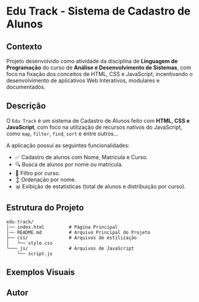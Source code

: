 # Edu Track - Sistema de Cadastro de Alunos

## Contexto
Projeto desenvolvido como atividade da disciplina de **Linguagem de Programação** do curso de **Análise e Desenvolvimento de Sistemas**, com foco na fixação dos conceitos de HTML, CSS e JavaScript, incentivando o desenvolvimento de aplicativos Web Interativos, modulares e documentados.

## Descrição
O `Edu Track` é um sistema de Cadastro de Alunos feito com **HTML, CSS e JavaScript**, com foco na utilização de recursos nativos do JavaScript, como `map`, `filter`, `find`, `sort` e entre outros...

A aplicação possui as seguintes funcionalidades:
- ✅ Cadastro de alunos com Nome, Matrícula e Curso.
- 🔍 Busca de alunos por nome ou matrícula.
- 🎯 Filtro por curso.
- ↕️ Ordenação por nome.
- 📊 Exibição de estatísticas (total de alunos e distribuição por curso).

## Estrutura do Projeto
````
edu-track/
│── index.html         # Página Principal
│── README.md          # Arquivo Principal do Projeto
├── css/               # Arquivos de estilização
│   └── style.css
└─── js/               # Arquivos de JavaScript
    └── script.js
````
## Exemplos Visuais
## Autor